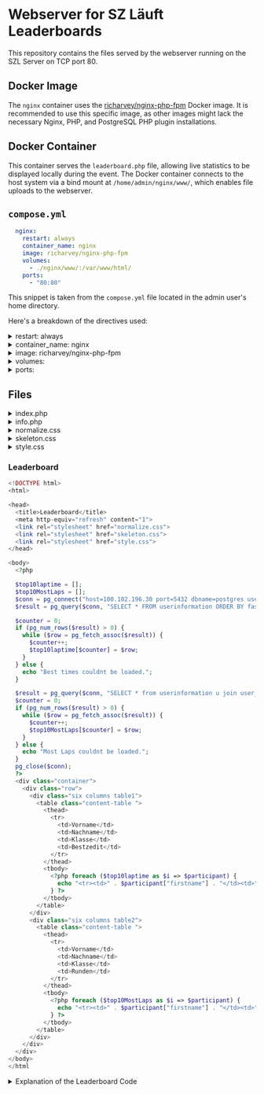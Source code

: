 # Webserver for SZ Läuft Leaderboards
This repository contains the files served by the webserver running on the SZL Server on TCP port 80.

## Docker Image
The `nginx` container uses the [richarvey/nginx-php-fpm](https://hub.docker.com/r/richarvey/nginx-php-fpm) Docker image. It is recommended to use this specific image, as other images might lack the necessary Nginx, PHP, and PostgreSQL PHP plugin installations.

## Docker Container
This container serves the `leaderboard.php` file, allowing live statistics to be displayed locally during the event. The Docker container connects to the host system via a bind mount at `/home/admin/nginx/www/`, which enables file uploads to the webserver.

## `compose.yml`
```yaml
  nginx:
    restart: always
    container_name: nginx
    image: richarvey/nginx-php-fpm
    volumes:
      - ./nginx/www/:/var/www/html/
    ports:
      - "80:80"
```
This snippet is taken from the `compose.yml` file located in the admin user's home directory.

Here's a breakdown of the directives used:

<details>
  <summary>restart: always</summary>
  This tells Docker to always restart the `nginx` container if it stops. This is useful for ensuring services stay running, for example, after a server reboot or if the application crashes.
</details>

<details>
  <summary>container_name: nginx</summary>
  This explicitly sets the name of the container to `nginx`.
</details>

<details>
  <summary>image: richarvey/nginx-php-fpm</summary>
  This specifies the Docker image to use for this service. In this case, it's `richarvey/nginx-php-fpm`, which is an image that includes Nginx, PHP-FPM, and the PostgreSQL PHP plugin.
</details>

<details>
  <summary>volumes:</summary>
  This section defines volume mounts.
    <ul>
    <li><code>- ./nginx/www/:/var/www/html/</code>: This mounts a directory from the host machine into the container.
        <ul>
        <li><code>./nginx/www/</code>: This is the path on the host machine, relative to the <code>compose.yml</code> file's location.</li>
        <li><code>/var/www/html/</code>: This is the path inside the container where the host directory will be mounted.</li>
        </ul>
    </li>
    </ul>
</details>

<details>
  <summary>ports:</summary>
  This section maps ports between the host and the container.
    <ul>
    <li><code>- "80:80"</code>: This maps port 80 on the host machine to port 80 on the container.
        <ul>
        <li><code>80</code> (left side): The port on the host machine.</li>
        <li><code>80</code> (right side): The port the Nginx server is listening on inside the container. This allows you to access the web server running in the container by navigating to <code>http://localhost:80</code> (or just <code>http://localhost</code> as 80 is the default HTTP port) on your host machine.</li>
        </ul>
    </li>
    </ul>
</details>

## Files
<details>
<summary>index.php</summary>
This file contains the logic to select the top 10 users based on the best lap times and the highest number of laps. It then displays these users in a table.
</details>  
<details>
<summary>info.php</summary>
This file displays the phpinfo(); command.
</details>
<details>
<summary>normalize.css</summary>
This file, part of the included Skeleton CSS pack, normalizes CSS styling across different browsers.
</details>
<details>
<summary>skeleton.css</summary>
Also part of the Skeleton CSS pack, this file provides the framework's column system.
</details>
<details>
<summary>style.css</summary>
This file contains user-defined styles for the table's appearance.
</details>
      

### Leaderboard
```php
<!DOCTYPE html>
<html>

<head>
  <title>Leaderboard</title>
  <meta http-equiv="refresh" content="1">
  <link rel="stylesheet" href="normalize.css">
  <link rel="stylesheet" href="skeleton.css">
  <link rel="stylesheet" href="style.css">
</head>

<body>
  <?php

  $top10laptime = [];
  $top10MostLaps = [];
  $conn = pg_connect("host=100.102.196.30 port=5432 dbname=postgres user=admin password=Szl-20010901");
  $result = pg_query($conn, "SELECT * FROM userinformation ORDER BY fastest_lap ASC LIMIT 10");

  $counter = 0;
  if (pg_num_rows($result) > 0) {
    while ($row = pg_fetch_assoc($result)) {
      $counter++;
      $top10laptime[$counter] = $row;
    }
  } else {
    echo "Best times couldnt be loaded.";
  }

  $result = pg_query($conn, "SELECT * from userinformation u join user_gifts g on u.uid = g.uid ORDER BY total_rounds DESC LIMIT 10");
  $counter = 0;
  if (pg_num_rows($result) > 0) {
    while ($row = pg_fetch_assoc($result)) {
      $counter++;
      $top10MostLaps[$counter] = $row;
    }
  } else {
    echo "Most Laps couldnt be loaded.";
  }
  pg_close($conn);
  ?>
  <div class="container">
    <div class="row">
      <div class="six columns table1">
        <table class="content-table ">
          <thead>
            <tr>
              <td>Vorname</td>
              <td>Nachname</td>
              <td>Klasse</td>
              <td>Bestzedit</td>
            </tr>
          </thead>
          <tbody>
            <?php foreach ($top10laptime as $i => $participant) {
              echo "<tr><td>" . $participant["firstname"] . "</td><td>" . $participant["lastname"] . "</td><td>" . $participant["school_class"] . "</td><td>" . $participant["fastest_lap"] . "</td></tr>";
            } ?>
          </tbody>
        </table>
      </div>
      <div class="six columns table2">
        <table class="content-table ">
          <thead>
            <tr>
              <td>Vorname</td>
              <td>Nachname</td>
              <td>Klasse</td>
              <td>Runden</td>
            </tr>
          </thead>
          <tbody>
            <?php foreach ($top10MostLaps as $i => $participant) {
              echo "<tr><td>" . $participant["firstname"] . "</td><td>" . $participant["lastname"] . "</td><td>" . $participant["school_class"] . "</td><td>" . $participant["total_rounds"] . "</td></tr>";
            } ?>
          </tbody>
        </table>
      </div>
    </div>
  </div>
</body>
</html
```

<details>
<summary>Explanation of the Leaderboard Code</summary>

This code snippet generates a dynamic leaderboard page using HTML and PHP. Here's a breakdown of its functionality:

**HTML Structure and Styling:**
*   The line `<meta http-equiv="refresh" content="1">` causes the page to automatically refresh every 1 second, ensuring the leaderboard data is kept up-to-date.
*   It links three CSS files for styling:
    *   `normalize.css`: Resets default browser styles for consistency.
    *   `skeleton.css`: A CSS framework used for the grid layout.
    *   `style.css`: Contains custom styles for the leaderboard's appearance.

**PHP Backend Logic:**
1.  **Initialization:**
    *   Two empty arrays, `$top10laptime` and `$top10MostLaps`, are created to store the data for the two leaderboards.
2.  **Database Connection:**
    *   `$conn = pg_connect("host=100.102.196.30 port=5432 dbname=postgres user=admin password=Szl-20010901");` establishes a connection to the PostgreSQL database. The connection parameters (host, port, database name, username, and password) are hardcoded.
3.  **Fetching Top 10 Fastest Lap Times:**
    *   `$result = pg_query($conn, "SELECT * FROM userinformation ORDER BY fastest_lap ASC LIMIT 10");` executes a SQL query to retrieve the top 10 users from the `userinformation` table, ordered by their `fastest_lap` in ascending order.
    *   It then checks if any rows were returned (`pg_num_rows($result) > 0`).
    *   If results exist, it iterates through them using `while ($row = pg_fetch_assoc($result))`, adding each user's data as an associative array to the `$top10laptime` array.
    *   If no results are found, it outputs the message "Best times couldnt be loaded.".
4.  **Fetching Top 10 Most Laps:**
    *   `$result = pg_query($conn, "SELECT * from userinformation u join user_gifts g on u.uid = g.uid ORDER BY total_rounds DESC LIMIT 10");` executes another SQL query. This query joins the `userinformation` table (aliased as `u`) with a `user_gifts` table (aliased as `g`) on their common `uid` (user ID). It retrieves the top 10 users ordered by `total_rounds` in descending order (highest count first).
    *   Similar to the first query, it populates the `$top10MostLaps` array with the fetched data or outputs "Most Laps couldnt be loaded." if no results are found.
5.  **Closing Connection:**
    *   `pg_close($conn);` closes the database connection.

**Displaying the Leaderboards (HTML with embedded PHP):**
*   The main content is wrapped in a `div` with class `container`, and then a `div` with class `row`. These are part of the `skeleton.css` framework for creating a responsive grid.
*   **First Table (Fastest Lap Times):**
    *   A `div` with class `six columns table1` creates the left column for the first leaderboard.
    *   The table body (`<tbody>`) is populated by iterating through the `$top10laptime` array using a `foreach` loop. For each participant, a table row (`<tr>`) is generated displaying their `firstname`, `lastname`, `school_class`, and `fastest_lap`.
*   **Second Table (Most Laps):**
    *   A `div` with class `six columns table2` creates the right column for the second leaderboard.
    *   The table header (`<thead>`) includes columns: "Vorname", "Nachname", "Klasse", and "Runden" (Laps).
    *   The table body (`<tbody>`) is populated by iterating through the `$top10MostLaps` array. For each participant, a table row is generated displaying their `firstname`, `lastname`, `school_class`, and `total_rounds`.

In summary, this script connects to a PostgreSQL database to fetch leaderboard data and then displays this data in two side-by-side tables. The page is configured to auto-refresh every second, ensuring the displayed information is always current.
</details>
